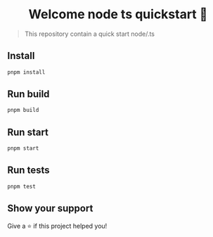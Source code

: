 <h1 align="center">Welcome node ts quickstart 👋</h1>

> This repository contain a quick start node/.ts

## Install

```sh
pnpm install
```

## Run build

```sh
pnpm build
```

## Run start

```sh
pnpm start
``` 

## Run tests

```sh
pnpm test
```

## Show your support

Give a ⭐️ if this project helped you!
